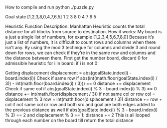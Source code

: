 How to compile and run
python ./puzzle.py

Goal state 
[1,2,3,8,0,4,7,6,5]
1 2 3
8 0 4
7 6 5	

Heuristic Function
Description: Manhattan Heuristic counts the total distance for all blocks from source to destination.
How it works:
My board is a just a single list of numbers, for example [1,2,3,4,5,6,7,8,0]
Because it’s just a list of numbers, it is difficult to count rows and columns when there isn’t any. 
By using the mod 3 technique for columns and divide 3 and round down for rows, we can check if they’re in the same row and columns and the distance between them.
First get the number board, discard 0 for admissible heuristic
for i in board:
    if i is not 0:

Getting displacement
displacement = abs(goalState.index(i) - board.index(i))
Check if same row 
if abs(int(math.floor(goalState.index(i) / 3)) - int(math.floor(board.index(i) / 3))) == 0
	distance += displacement 
Check if same col
	if abs(goalState.index(i) % 3 - board.index(i) % 3) == 0
	distance += int(math.floor(displacement / 3))
if not same col or row
	  col = displacement % 3
row = int(math.floor(displacement / 3))
distance += row + col
if not same col or row and both src and goal are both edges added to the previous distance as well
if abs(goalState.index(i) % 3 - board.index(i) % 3) == 2 and displacement % 3 == 1:
distance += 2 
This is all looped through each number on the board till return the total distance
 
